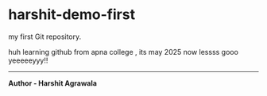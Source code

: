 # harshit-demo-first
my first Git repository.

huh learning github from apna college , its may 2025 now
lessss gooo
yeeeeeyyy!!
<hr>
<b>Author - Harshit Agrawala</b>

